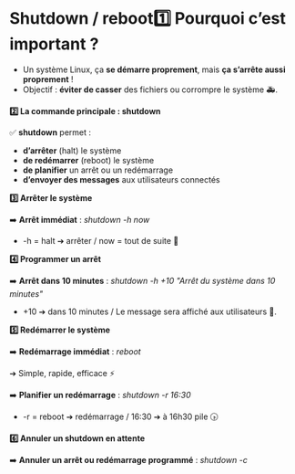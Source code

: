 # Shutdown / reboot**1️⃣ Pourquoi c’est important ?**

- Un système Linux, ça **se démarre proprement**, mais **ça s’arrête aussi proprement** !
- Objectif : **éviter de casser** des fichiers ou corrompre le système 🚑.



**2️⃣ La commande principale : shutdown**

✅ **shutdown** permet :

- **d’arrêter** (halt) le système
- **de redémarrer** (reboot) le système
- **de planifier** un arrêt ou un redémarrage
- **d’envoyer des messages** aux utilisateurs connectés



**3️⃣ Arrêter le système**

➡️ **Arrêt immédiat** : *shutdown -h now*

- -h = halt ➔ arrêter / now = tout de suite 🚀



**4️⃣ Programmer un arrêt**

➡️ **Arrêt dans 10 minutes** : *shutdown -h +10 "Arrêt du système dans 10 minutes"*

- +10 ➔ dans 10 minutes / Le message sera affiché aux utilisateurs 📢.



**5️⃣ Redémarrer le système**

➡️ **Redémarrage immédiat** : *reboot*

➔ Simple, rapide, efficace ⚡

➡️ **Planifier un redémarrage** : *shutdown -r 16:30*

- -r = reboot ➔ redémarrage / 16:30 ➔ à 16h30 pile 🕟



**6️⃣ Annuler un shutdown en attente**

➡️ **Annuler un arrêt ou redémarrage programmé** : *shutdown -c*
